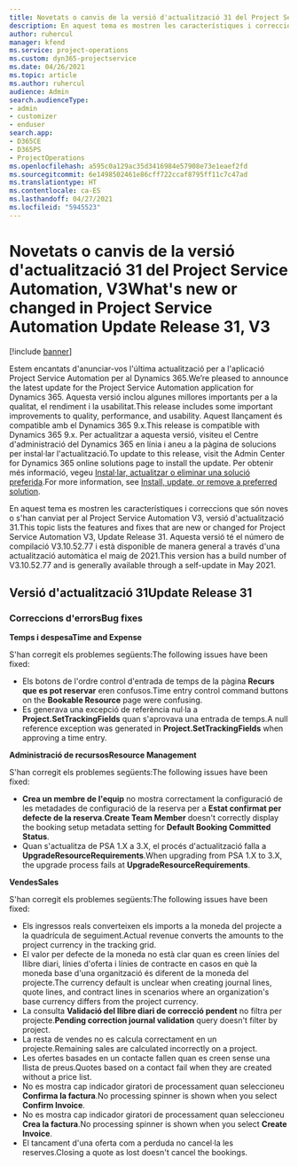 ```yaml
---
title: Novetats o canvis de la versió d'actualització 31 del Project Service Automation, V3
description: En aquest tema es mostren les característiques i correccions disponibles al Project Service Automation V3, versió d'actualització 31.
author: ruhercul
manager: kfend
ms.service: project-operations
ms.custom: dyn365-projectservice
ms.date: 04/26/2021
ms.topic: article
ms.author: ruhercul
audience: Admin
search.audienceType:
- admin
- customizer
- enduser
search.app:
- D365CE
- D365PS
- ProjectOperations
ms.openlocfilehash: a595c0a129ac35d3416984e57908e73e1eaef2fd
ms.sourcegitcommit: 6e1498502461e86cff722ccaf8795ff11c7c47ad
ms.translationtype: HT
ms.contentlocale: ca-ES
ms.lasthandoff: 04/27/2021
ms.locfileid: "5945523"
---
```

# <a name="whats-new-or-changed-in-project-service-automation-update-release-31-v3"></a><span data-ttu-id="dbc2e-103">Novetats o canvis de la versió d'actualització 31 del Project Service Automation, V3</span><span class="sxs-lookup"><span data-stu-id="dbc2e-103">What's new or changed in Project Service Automation Update Release 31, V3</span></span>

[!include [banner](../includes/psa-now-project-operations.md)]

<span data-ttu-id="dbc2e-104">Estem encantats d'anunciar-vos l'última actualització per a l'aplicació Project Service Automation per al Dynamics 365.</span><span class="sxs-lookup"><span data-stu-id="dbc2e-104">We’re pleased to announce the latest update for the Project Service Automation application for Dynamics 365.</span></span> <span data-ttu-id="dbc2e-105">Aquesta versió inclou algunes millores importants per a la qualitat, el rendiment i la usabilitat.</span><span class="sxs-lookup"><span data-stu-id="dbc2e-105">This release includes some important improvements to quality, performance, and usability.</span></span> <span data-ttu-id="dbc2e-106">Aquest llançament és compatible amb el Dynamics 365 9.x.</span><span class="sxs-lookup"><span data-stu-id="dbc2e-106">This release is compatible with Dynamics 365 9.x.</span></span> <span data-ttu-id="dbc2e-107">Per actualitzar a aquesta versió, visiteu el Centre d'administració del Dynamics 365 en línia i aneu a la pàgina de solucions per instal·lar l'actualització.</span><span class="sxs-lookup"><span data-stu-id="dbc2e-107">To update to this release, visit the Admin Center for Dynamics 365 online solutions page to install the update.</span></span> <span data-ttu-id="dbc2e-108">Per obtenir més informació, vegeu [Instal·lar, actualitzar o eliminar una solució preferida](/power-platform/admin/install-remove-preferred-solution).</span><span class="sxs-lookup"><span data-stu-id="dbc2e-108">For more information, see [Install, update, or remove a preferred solution](/power-platform/admin/install-remove-preferred-solution).</span></span>

<span data-ttu-id="dbc2e-109">En aquest tema es mostren les característiques i correccions que són noves o s'han canviat per al Project Service Automation V3, versió d'actualització 31.</span><span class="sxs-lookup"><span data-stu-id="dbc2e-109">This topic lists the features and fixes that are new or changed for Project Service Automation V3, Update Release 31.</span></span> <span data-ttu-id="dbc2e-110">Aquesta versió té el número de compilació V3.10.52.77 i està disponible de manera general a través d'una actualització automàtica el maig de 2021.</span><span class="sxs-lookup"><span data-stu-id="dbc2e-110">This version has a build number of V3.10.52.77 and is generally available through a self-update in May 2021.</span></span>

## <a name="update-release-31"></a><span data-ttu-id="dbc2e-111">Versió d'actualització 31</span><span class="sxs-lookup"><span data-stu-id="dbc2e-111">Update Release 31</span></span>

### <a name="bug-fixes"></a><span data-ttu-id="dbc2e-112">Correccions d'errors</span><span class="sxs-lookup"><span data-stu-id="dbc2e-112">Bug fixes</span></span>

<span data-ttu-id="dbc2e-113">**Temps i despesa**</span><span class="sxs-lookup"><span data-stu-id="dbc2e-113">**Time and Expense**</span></span>

<span data-ttu-id="dbc2e-114">S'han corregit els problemes següents:</span><span class="sxs-lookup"><span data-stu-id="dbc2e-114">The following issues have been fixed:</span></span>

- <span data-ttu-id="dbc2e-115">Els botons de l'ordre control d'entrada de temps de la pàgina **Recurs que es pot reservar** eren confusos.</span><span class="sxs-lookup"><span data-stu-id="dbc2e-115">Time entry control command buttons on the **Bookable Resource** page were confusing.</span></span>
- <span data-ttu-id="dbc2e-116">Es generava una excepció de referència nul·la a **Project.SetTrackingFields** quan s'aprovava una entrada de temps.</span><span class="sxs-lookup"><span data-stu-id="dbc2e-116">A null reference exception was generated in **Project.SetTrackingFields** when approving a time entry.</span></span>

<span data-ttu-id="dbc2e-117">**Administració de recursos**</span><span class="sxs-lookup"><span data-stu-id="dbc2e-117">**Resource Management**</span></span>

<span data-ttu-id="dbc2e-118">S'han corregit els problemes següents:</span><span class="sxs-lookup"><span data-stu-id="dbc2e-118">The following issues have been fixed:</span></span>

- <span data-ttu-id="dbc2e-119">**Crea un membre de l'equip** no mostra correctament la configuració de les metadades de configuració de la reserva per a **Estat confirmat per defecte de la reserva**.</span><span class="sxs-lookup"><span data-stu-id="dbc2e-119">**Create Team Member** doesn't correctly display the booking setup metadata setting for **Default Booking Committed Status**.</span></span>
- <span data-ttu-id="dbc2e-120">Quan s'actualitza de PSA 1.X a 3.X, el procés d'actualització falla a **UpgradeResourceRequirements**.</span><span class="sxs-lookup"><span data-stu-id="dbc2e-120">When upgrading from PSA 1.X to 3.X, the upgrade process fails at **UpgradeResourceRequirements**.</span></span>


<span data-ttu-id="dbc2e-121">**Vendes**</span><span class="sxs-lookup"><span data-stu-id="dbc2e-121">**Sales**</span></span>

<span data-ttu-id="dbc2e-122">S'han corregit els problemes següents:</span><span class="sxs-lookup"><span data-stu-id="dbc2e-122">The following issues have been fixed:</span></span>

- <span data-ttu-id="dbc2e-123">Els ingressos reals converteixen els imports a la moneda del projecte a la quadrícula de seguiment.</span><span class="sxs-lookup"><span data-stu-id="dbc2e-123">Actual revenue converts the amounts to the project currency in the tracking grid.</span></span>
- <span data-ttu-id="dbc2e-124">El valor per defecte de la moneda no està clar quan es creen línies del llibre diari, línies d'oferta i línies de contracte en casos en què la moneda base d'una organització és diferent de la moneda del projecte.</span><span class="sxs-lookup"><span data-stu-id="dbc2e-124">The currency default is unclear when creating journal lines, quote lines, and contract lines in scenarios where an organization's base currency differs from the project currency.</span></span>
- <span data-ttu-id="dbc2e-125">La consulta **Validació del llibre diari de correcció pendent** no filtra per projecte.</span><span class="sxs-lookup"><span data-stu-id="dbc2e-125">**Pending correction journal validation** query doesn't filter by project.</span></span>
- <span data-ttu-id="dbc2e-126">La resta de vendes no es calcula correctament en un projecte.</span><span class="sxs-lookup"><span data-stu-id="dbc2e-126">Remaining sales are calculated incorrectly on a project.</span></span>
- <span data-ttu-id="dbc2e-127">Les ofertes basades en un contacte fallen quan es creen sense una llista de preus.</span><span class="sxs-lookup"><span data-stu-id="dbc2e-127">Quotes based on a contact fail when they are created without a price list.</span></span>
- <span data-ttu-id="dbc2e-128">No es mostra cap indicador giratori de processament quan seleccioneu **Confirma la factura**.</span><span class="sxs-lookup"><span data-stu-id="dbc2e-128">No processing spinner is shown when you select **Confirm Invoice**.</span></span>
- <span data-ttu-id="dbc2e-129">No es mostra cap indicador giratori de processament quan seleccioneu **Crea la factura**.</span><span class="sxs-lookup"><span data-stu-id="dbc2e-129">No processing spinner is shown when you select **Create Invoice**.</span></span>
- <span data-ttu-id="dbc2e-130">El tancament d'una oferta com a perduda no cancel·la les reserves.</span><span class="sxs-lookup"><span data-stu-id="dbc2e-130">Closing a quote as lost doesn't cancel the bookings.</span></span>







